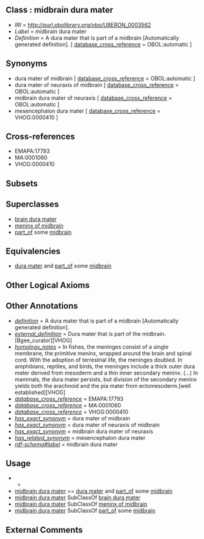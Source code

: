 
## Class : midbrain dura mater

 * *IRI* = http://purl.obolibrary.org/obo/UBERON_0003562
 * *Label* = midbrain dura mater
 * *Definition* = A dura mater that is part of a midbrain [Automatically generated definition]. [ [database_cross_reference](../../ef/oboInOwl#hasDbXref.md) = OBOL:automatic ]

## Synonyms

 * dura mater of midbrain [ [database_cross_reference](../../ef/oboInOwl#hasDbXref.md) = OBOL:automatic ]
 * dura mater of neuraxis of midbrain [ [database_cross_reference](../../ef/oboInOwl#hasDbXref.md) = OBOL:automatic ]
 * midbrain dura mater of neuraxis [ [database_cross_reference](../../ef/oboInOwl#hasDbXref.md) = OBOL:automatic ]
 * mesencephalon dura mater [ [database_cross_reference](../../ef/oboInOwl#hasDbXref.md) = VHOG:0000410 ]

## Cross-references

 * EMAPA:17793
 * MA:0001060
 * VHOG:0000410

## Subsets


## Superclasses

 * [brain dura mater](../../UBERON/92/UBERON_0002092.md)
 * [meninx of midbrain](../../UBERON/88/UBERON_0003288.md)
 * [part_of](../../BFO/50/BFO_0000050.md) some [midbrain](../../UBERON/91/UBERON_0001891.md)

## Equivalencies

 * [dura mater](../../UBERON/63/UBERON_0002363.md) and [part_of](../../BFO/50/BFO_0000050.md) some [midbrain](../../UBERON/91/UBERON_0001891.md)

## Other Logical Axioms


## Other Annotations

 * *[definition](../../IAO/15/IAO_0000115.md)* = A dura mater that is part of a midbrain [Automatically generated definition].
 * *[external_definition](../../UBPROP/01/UBPROP_0000001.md)* = Dura mater that is part of the midbrain. [Bgee_curator][VHOG]
 * *[homology_notes](../../UBPROP/03/UBPROP_0000003.md)* = In fishes, the meninges consist of a single membrane, the primitive meninx, wrapped around the brain and spinal cord. With the adoption of terrestrial life, the meninges doubled. In amphibians, reptiles, and birds, the meninges include a thick outer dura mater derived from mesoderm and a thin inner secondary meninx. (...) In mammals, the dura mater persists, but division of the secondary meninx yields both the arachnoid and the pia mater from ectomesoderm.[well established][VHOG]
 * *[database_cross_reference](../../ef/oboInOwl#hasDbXref.md)* = EMAPA:17793
 * *[database_cross_reference](../../ef/oboInOwl#hasDbXref.md)* = MA:0001060
 * *[database_cross_reference](../../ef/oboInOwl#hasDbXref.md)* = VHOG:0000410
 * *[has_exact_synonym](../../ym/oboInOwl#hasExactSynonym.md)* = dura mater of midbrain
 * *[has_exact_synonym](../../ym/oboInOwl#hasExactSynonym.md)* = dura mater of neuraxis of midbrain
 * *[has_exact_synonym](../../ym/oboInOwl#hasExactSynonym.md)* = midbrain dura mater of neuraxis
 * *[has_related_synonym](../../ym/oboInOwl#hasRelatedSynonym.md)* = mesencephalon dura mater
 * *[rdf-schema#label](../../el/rdf-schema#label.md)* = midbrain dura mater

## Usage

 * -
 * [midbrain dura mater](../../UBERON/62/UBERON_0003562.md) == [dura mater](../../UBERON/63/UBERON_0002363.md) and [part_of](../../BFO/50/BFO_0000050.md) some [midbrain](../../UBERON/91/UBERON_0001891.md)
 * [midbrain dura mater](../../UBERON/62/UBERON_0003562.md) SubClassOf [brain dura mater](../../UBERON/92/UBERON_0002092.md)
 * [midbrain dura mater](../../UBERON/62/UBERON_0003562.md) SubClassOf [meninx of midbrain](../../UBERON/88/UBERON_0003288.md)
 * [midbrain dura mater](../../UBERON/62/UBERON_0003562.md) SubClassOf [part_of](../../BFO/50/BFO_0000050.md) some [midbrain](../../UBERON/91/UBERON_0001891.md)

## External Comments

